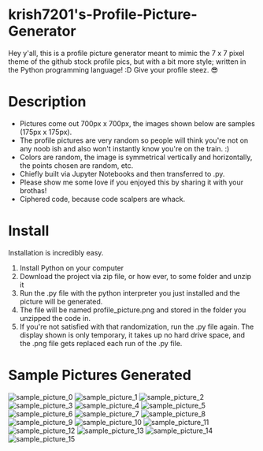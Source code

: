 # krish7201's-Profile-Picture-Generator
Hey y'all, this is a profile picture generator meant to mimic the 7 x 7 pixel theme of the github stock profile pics, but with a bit more style; written in the Python programming language! :D Give your profile steez. 😎

# Description
- Pictures come out 700px x 700px, the images shown below are samples (175px x 175px).
- The profile pictures are very random so people will think you're not on any noob ish and also won't instantly know you're on the train. :)
- Colors are random, the image is symmetrical vertically and horizontally, the points chosen are random, etc.
- Chiefly built via Jupyter Notebooks and then transferred to .py. 
- Please show me some love if you enjoyed this by sharing it with your brothas!
- Ciphered code, because code scalpers are whack.

# Install
Installation is incredibly easy. 
1. Install Python on your computer 
2. Download the project via zip file, or how ever, to some folder and unzip it
3. Run the .py file with the python interpreter you just installed and the picture will be generated. 
4. The file will be named profile_picture.png and stored in the folder you unzipped the code in.
5. If you're not satisfied with that randomization, run the .py file again. The display shown is only temporary, it takes up no hard drive space, and the .png file gets replaced each run of the .py file.

# Sample Pictures Generated
![sample_picture_0](https://user-images.githubusercontent.com/44722635/230249581-55f6e959-6f46-4ce4-bc5d-173ebd628da8.png)
![sample_picture_1](https://user-images.githubusercontent.com/44722635/230249583-50cbd36b-3c18-427f-ade2-947b25d0230a.png)
![sample_picture_2](https://user-images.githubusercontent.com/44722635/230249585-a0d2dac0-4ac1-4bd5-a313-54bd2cba0631.png)
![sample_picture_3](https://user-images.githubusercontent.com/44722635/230249588-edaf5355-16eb-4227-9313-985068f6b4ea.png)
![sample_picture_4](https://user-images.githubusercontent.com/44722635/230249589-16691bc0-ae68-46ef-84d3-6921d50e4ac6.png)
![sample_picture_5](https://user-images.githubusercontent.com/44722635/230249591-d265326c-9f89-4968-bcd4-3ee572350a20.png)
![sample_picture_6](https://user-images.githubusercontent.com/44722635/230249593-b300e521-f025-404f-9d86-f20cbaebbe11.png)
![sample_picture_7](https://user-images.githubusercontent.com/44722635/230249594-e55c4dd1-8728-4e14-bf8d-03741e1b5d0e.png)
![sample_picture_8](https://user-images.githubusercontent.com/44722635/230249595-3c313ef8-c606-4762-8e48-89b8e6fcaa9e.png)
![sample_picture_9](https://user-images.githubusercontent.com/44722635/230249597-0c318afa-2fb2-449d-ae59-308bbe593802.png)
![sample_picture_10](https://user-images.githubusercontent.com/44722635/230249598-78309b48-a2ce-4a25-8749-5957883be610.png)
![sample_picture_11](https://user-images.githubusercontent.com/44722635/230249601-24648735-104f-42c0-b401-b2ccc6a43d84.png)
![sample_picture_12](https://user-images.githubusercontent.com/44722635/230249602-e76bba6e-3053-4898-a04d-3af9f2885b85.png)
![sample_picture_13](https://user-images.githubusercontent.com/44722635/230249603-e9594b2a-c5cd-4ebd-8680-34ce3f153538.png)
![sample_picture_14](https://user-images.githubusercontent.com/44722635/230249606-cdbaa1f0-d55f-40b6-bd1c-3062d350f1cd.png)
![sample_picture_15](https://user-images.githubusercontent.com/44722635/230249608-1d9f70d5-1945-4d09-83c9-061bc1948929.png)
